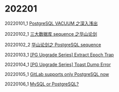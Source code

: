 # 202201

20220101_1 [PostgreSQL VACUUM 之深入浅出](2022/202201/20220101_1_vacuum.md)

20220102_1 [三大数据库 sequence 之华山论剑](2022/202201/20220102_1_sequence.md)

20220102_2 [华山论剑之 PostgreSQL sequence](2022/202201/20220102_2_PostgreSQL_sequence.md)

20220103_1 [[PG Upgrade Series] Extract Epoch Trap](2022/202201/20220103_1_extract.md)

20220104_1 [[PG Upgrade Series] Toast Dump Error](2022/202201/20220104_1_toast_dump_error.md)

20220105_1 [GitLab supports only PostgreSQL now](2022/202201/20220105_1_gitlab_postgresql_only.md)

20220106_1 [MySQL or PostgreSQL?](2022/202201/20210106_1_mysql_or_postgresql.md)